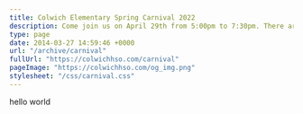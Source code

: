 ```yaml
---
title: Colwich Elementary Spring Carnival 2022
description: Come join us on April 29th from 5:00pm to 7:30pm. There are plenty of games for the kids to enjoy, raffles to be won, and money to be raised for Colwich Elementary School.
type: page
date: 2014-03-27 14:59:46 +0000
url: "/archive/carnival"
fullUrl: "https://colwichhso.com/carnival"
pageImage: "https://colwichhso.com/og_img.png"
stylesheet: "/css/carnival.css"
---
```

hello world